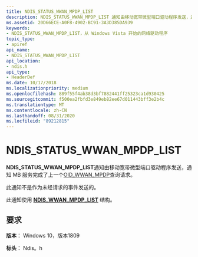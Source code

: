 ```yaml
---
title: NDIS_STATUS_WWAN_MPDP_LIST
description: NDIS_STATUS_WWAN_MPDP_LIST 通知由移动宽带微型端口驱动程序发送，通知 MB 服务完成了上一个 OID_WWAN_MPDP 查询请求。
ms.assetid: 20D66ECE-A0F8-4902-BC91-3A3D385DA939
keywords:
- NDIS_STATUS_WWAN_MPDP_LIST，从 Windows Vista 开始的网络驱动程序
topic_type:
- apiref
api_name:
- NDIS_STATUS_WWAN_MPDP_LIST
api_location:
- ndis.h
api_type:
- HeaderDef
ms.date: 10/17/2018
ms.localizationpriority: medium
ms.openlocfilehash: 889f55f4ab38d3bf7882441ff25323ca1d930425
ms.sourcegitcommit: f500ea2fbfd3e849eb82ee67d011443bff3e2b4c
ms.translationtype: MT
ms.contentlocale: zh-CN
ms.lasthandoff: 08/31/2020
ms.locfileid: "89212815"
---
```

# <a name="ndis_status_wwan_mpdp_list"></a>NDIS_STATUS_WWAN_MPDP_LIST

**NDIS_STATUS_WWAN_MPDP_LIST**通知由移动宽带微型端口驱动程序发送，通知 MB 服务完成了上一个[OID_WWAN_MPDP](oid-wwan-mpdp.md)查询请求。

此通知不是作为未经请求的事件发送的。

此通知使用 [**NDIS_WWAN_MPDP_LIST**](/windows-hardware/drivers/ddi/ndiswwan/ns-ndiswwan-_ndis_wwan_mpdp_list) 结构。

## <a name="requirements"></a>要求

**版本**： Windows 10，版本1809

**标头**： Ndis。h